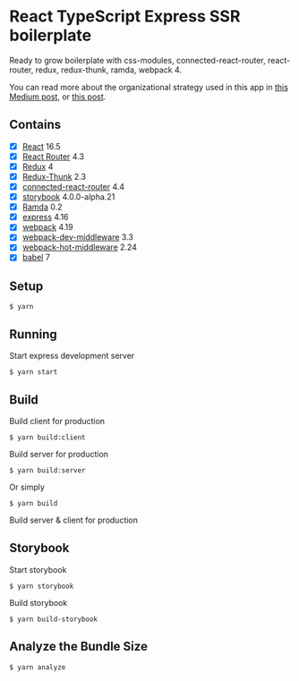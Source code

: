 # React TypeScript Express SSR boilerplate

Ready to grow boilerplate with css-modules, connected-react-router, react-router, redux, redux-thunk, ramda, webpack 4.

You can read more about the organizational strategy used in this app in
[this Medium post](https://medium.com/@nate_wang/feature-oriented-architecture-for-web-applications-2b48e358afb0), or
[this post](https://jaysoo.ca/2016/02/28/organizing-redux-application/).

## Contains

- [x] [React](https://facebook.github.io/react/) 16.5
- [x] [React Router](https://github.com/ReactTraining/react-router) 4.3
- [x] [Redux](https://github.com/reactjs/redux) 4
- [x] [Redux-Thunk](https://github.com/gaearon/redux-thunk) 2.3
- [x] [connected-react-router](https://github.com/supasate/connected-react-router) 4.4
- [x] [storybook](https://github.com/storybooks/storybook) 4.0.0-alpha.21
- [x] [Ramda](https://github.com/ramda/ramda) 0.2
- [x] [express](https://github.com/expressjs/express) 4.16
- [x] [webpack](https://github.com/webpack/webpack-dev-middleware) 4.19
- [x] [webpack-dev-middleware](https://github.com/webpack/webpack-dev-middleware) 3.3
- [x] [webpack-hot-middleware](https://github.com/webpack-contrib/webpack-hot-middleware) 2.24
- [x] [babel](https://github.com/babel/babel) 7

## Setup

```
$ yarn
```

## Running

Start express development server

```
$ yarn start
```

## Build

Build client for production

```
$ yarn build:client
```

Build server for production

```
$ yarn build:server
```

Or simply

```
$ yarn build
```

Build server & client for production

## Storybook

Start storybook

```
$ yarn storybook
```

Build storybook

```
$ yarn build-storybook
```

## Analyze the Bundle Size

```
$ yarn analyze
```
